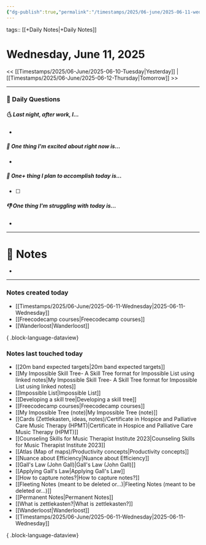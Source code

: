 ```yaml
---
{"dg-publish":true,"permalink":"/timestamps/2025/06-june/2025-06-11-wednesday/"}
---
```


tags:: [[+Daily Notes\|+Daily Notes]]

# Wednesday, June 11, 2025

<< [[Timestamps/2025/06-June/2025-06-10-Tuesday\|Yesterday]] | [[Timestamps/2025/06-June/2025-06-12-Thursday\|Tomorrow]] >>

---
### 📅 Daily Questions
##### 🌜 Last night, after work, I...
- 

##### 🙌 One thing I'm excited about right now is...
- 

##### 🚀 One+ thing I plan to accomplish today is...
- [ ] 

##### 👎 One thing I'm struggling with today is...
- 

---
# 📝 Notes
- 

---
### Notes created today
- [[Timestamps/2025/06-June/2025-06-11-Wednesday\|2025-06-11-Wednesday]]
- [[Freecodecamp courses\|Freecodecamp courses]]
- [[Wanderloost\|Wanderloost]]

{ .block-language-dataview}

### Notes last touched today
- [[20m band expected targets\|20m band expected targets]]
- [[My Impossible Skill Tree- A Skill Tree format for Impossible List using linked notes\|My Impossible Skill Tree- A Skill Tree format for Impossible List using linked notes]]
- [[Impossible List\|Impossible List]]
- [[Developing a skill tree\|Developing a skill tree]]
- [[Freecodecamp courses\|Freecodecamp courses]]
- [[My Impossible Tree (note)\|My Impossible Tree (note)]]
- [[Cards (Zettlekasten, ideas, notes)/Certificate in Hospice and Palliative Care Music Therapy (HPMT)\|Certificate in Hospice and Palliative Care Music Therapy (HPMT)]]
- [[Counseling Skills for Music Therapist Institute 2023\|Counseling Skills for Music Therapist Institute 2023]]
- [[Atlas (Map of maps)/Productivity concepts\|Productivity concepts]]
- [[Nuance about Efficiency\|Nuance about Efficiency]]
- [[Gall's Law (John Gall)\|Gall's Law (John Gall)]]
- [[Applying Gall's Law\|Applying Gall's Law]]
- [[How to capture notes?\|How to capture notes?]]
- [[Fleeting Notes (meant to be deleted or...)\|Fleeting Notes (meant to be deleted or...)]]
- [[Permanent Notes\|Permanent Notes]]
- [[What is zettlekasten?\|What is zettlekasten?]]
- [[Wanderloost\|Wanderloost]]
- [[Timestamps/2025/06-June/2025-06-11-Wednesday\|2025-06-11-Wednesday]]

{ .block-language-dataview}